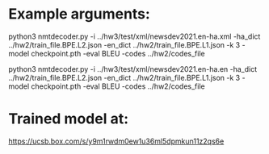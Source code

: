 # Example arguments: 
python3 nmtdecoder.py -i ../hw3/test/xml/newsdev2021.en-ha.xml -ha_dict ../hw2/train_file.BPE.L2.json  -en_dict ../hw2/train_file.BPE.L1.json -k 3 -model checkpoint.pth -eval BLEU -codes ../hw2/codes_file 

python3 nmtdecoder.py -i ../hw3/test/xml/newsdev2021.en-ha.en -ha_dict ../hw2/train_file.BPE.L2.json  -en_dict ../hw2/train_file.BPE.L1.json -k 3 -model checkpoint.pth -eval BLEU -codes ../hw2/codes_file 

# Trained model at:
https://ucsb.box.com/s/y9m1rwdm0ew1u36ml5dpmkun11z2qs6e
